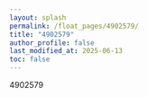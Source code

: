 ```yaml
---
layout: splash
permalink: /float_pages/4902579/
title: "4902579"
author_profile: false
last_modified_at: 2025-06-13
toc: false
---
```

 
4902579
